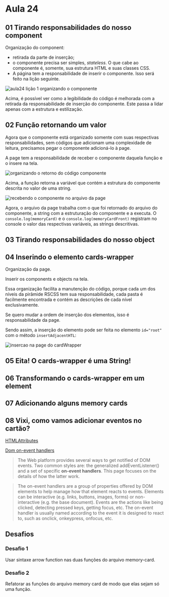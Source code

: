 # Aula 24

## 01 Tirando responsabilidades do nosso component

Organização do component:

- retirada da parte de inserção;
- o componente precisa ser simples, _stateless_. O que cabe ao componente é, somente, sua estrutura HTML e suas classes CSS.
- A página tem a responsabilidade de inserir o componente. Isso será feito na lição seguinte.

![aula24 lição 1 organizando o componente](mdimg/24.01_organizando_o_componente.png)

Acima, é possível ver como a legibilidade do código é melhorada com a retirada da responsabilidade de inserção do componente. Este passa a lidar apenas com a estrutura e estilização.

## 02 Função retornando um valor

Agora que o componente está organizado somente com suas respectivas responsabilidades, sem códigos que adicionam uma complexidade de leitura, precisamos pegar o componente adicioná-lo à page.

A page tem a responsabilidade de receber o componente daquela função e o insere na tela.

![organizando o retorno do código componente](mdimg/24.02_organizando_a_insercao_do_componente.png)

Acima, a função retorna a variável que contém a estrutura do componente descrita no valor de uma string.

![recebendo o componente no arquivo da page](mdimg/24.02_organizando_a_insercao_do_componente2.png)

Agora, o arquivo da page trabalha com o que foi retornado do arquivo do componente, a string com a estruturação do componente e a executa. O `console.log(memoryCard)` e o `console.log(memoryCardFront)` registram no console o valor das respectivas variáveis, as strings descritivas.

## 03 Tirando responsabilidades do nosso object

## 04 Inserindo o elemento cards-wrapper

Organização da page.

Inserir os components e objects na tela.

Essa organização facilita a manutenção do código, porque cada um dos níveis da pirâmide RSCSS tem sua responsabilidade, cada pasta é facilmente encontrada e contém as descrições de cada nível exclusivamente.

Se quero mudar a ordem de inserção dos elementos, isso é responsabilidade da page.

Sendo assim, a inserção do elemento pode ser feita no elemento `id="root"` com o método `insertAdjacentHTL`:

![insercao na page do cardWrapper](mdimg/24.04_organizando_a_page.png)

## 05 Eita! O cards-wrapper é uma String!

## 06 Transformando o cards-wrapper em um element

## 07 Adicionando alguns memory cards

## 08 Vixi, como vamos adicionar eventos no cartão?

[HTMLAttributes](https://www.w3schools.com/tags/ref_attributes.asp)

[Dom on-event handlers](https://developer.mozilla.org/en-US/docs/Web/Guide/Events/Event_handlers)

> The Web platform provides several ways to get notified of DOM events.  Two common styles are: the generalized addEventListener() and a set of specific **on-event handlers**. This page focuses on the details of how the latter work.

>The on-event handlers are a group of properties offered by DOM elements to help manage how that element reacts to events. Elements can be interactive (e.g. links, buttons, images, forms) or non-interactive (e.g. the base document). Events are the actions like being clicked, detecting pressed keys, getting focus, etc. The on-event handler is usually named according to the event it is designed to react to, such as onclick, onkeypress, onfocus, etc.

## Desafios

### Desafio 1

Usar sintaxe arrow function nas duas funções do arquivo memory-card.

### Desafio 2

Refatorar as funções do arquivo memory card de modo que elas sejam só uma função.